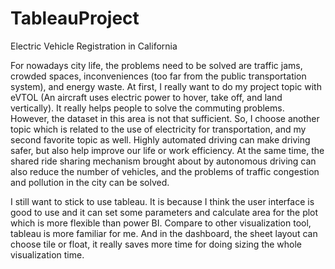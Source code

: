 # TableauProject
Electric Vehicle Registration in California

For nowadays city life, the problems need to be solved are traffic jams, crowded spaces, inconveniences (too far from the public transportation system), and energy waste. 
At first, I really want to do my project topic with eVTOL (An aircraft uses electric power to hover, take off, and land vertically). It really helps people to solve the commuting problems. However, the dataset in this area is not that sufficient. So, I choose another topic which is related to the use of electricity for transportation, and my second favorite topic as well.
Highly automated driving can make driving safer, but also help improve our life or work efficiency. At the same time, the shared ride sharing mechanism brought about by autonomous driving can also reduce the number of vehicles, and the problems of traffic congestion and pollution in the city can be solved. 

I still want to stick to use tableau. It is because I think the user interface is good to use and it can set some parameters and calculate area for the plot which is more flexible than power BI.  Compare to other visualization tool, tableau is more familiar for me. And in the dashboard, the sheet layout can choose tile or float, it really saves more time for doing sizing the whole visualization time. 

